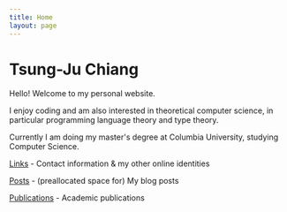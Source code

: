 ```yaml
---
title: Home
layout: page
---
```


# Tsung-Ju Chiang

Hello! Welcome to my personal website.

I enjoy coding and am also interested in theoretical computer science, in particular programming language theory and type theory.

Currently I am doing my master's degree at Columbia University, studying Computer Science.

[Links](/links/) - Contact information & my other online identities

[Posts](/posts/) - (preallocated space for) My blog posts

[Publications](/publications/) - Academic publications

